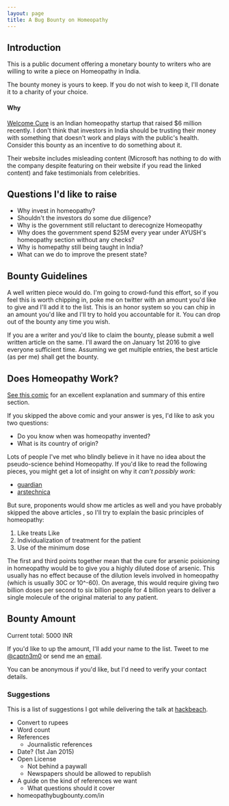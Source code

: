 ```yaml
---
layout: page
title: A Bug Bounty on Homeopathy
---
```

## Introduction

This is a public document offering a monetary bounty to writers who are willing to write a piece on Homeopathy in India.

The bounty money is yours to keep. If you do not wish to keep it, I'll donate it to a charity of your choice.

#### Why

[Welcome Cure](http://www.welcomecure.com/) is an Indian homeopathy startup that raised $6 million recently.
I don't think that investors in India should be trusting their money with something that doesn't work
and plays with the public's health. Consider this bounty as an incentive to do something about it.

Their website includes misleading content (Microsoft has nothing to do with the company despite featuring
on their website if you read the linked content) and fake testimonials from celebrities. 

## Questions I'd like to raise

- Why invest in homeopathy?
- Shouldn't the investors do some due diligence?
- Why is the government still reluctant to derecognize Homeopathy
- Why does the government spend $25M every year under AYUSH's homeopathy section without any checks?
- Why is homepathy still being taught in India?
- What can we do to improve the present state?

## Bounty Guidelines

A well written piece would do. I'm going to crowd-fund this effort, so if you feel this is worth chipping in,
poke me on twitter with an amount you'd like to give and I'll add it to the list. This is an honor system
so you can chip in an amount you'd like and I'll try to hold you accountable for it. You can drop out of the
bounty any time you wish.

If you are a writer and you'd like to claim the bounty, please submit a well written article on the same.
I'll award the on January 1st 2016 to give everyone sufficient time. Assuming we get multiple entries, the
best article (as per me) shall get the bounty.


## Does Homeopathy Work?

[See this comic](http://darryl-cunningham.blogspot.in/2010/06/homeopathy.html) for an
excellent explanation and summary of this entire section.

If you skipped the above comic and your answer is yes, I'd like to ask you two questions:

- Do you know when was homeopathy invented?
- What is its country of origin?

Lots of people I've met who blindly believe in it have no idea about the pseudo-science behind
Homeopathy. If you'd like to read the following pieces, you might get a lot of insight on
why it *can't possibly work*:

- [guardian](http://www.theguardian.com/world/2014/apr/08/homeopathy-is-bunk-study-says)
- [arstechnica](http://arstechnica.com/science/2007/09/the-pseudoscience-behind-homeopathy/)

But sure, proponents would show me articles as well
and you have probably skipped the above articles
, so I'll try to explain the basic principles of homeopathy:

1. Like treats Like
2. Individualization of treatment for the patient
3. Use of the minimum dose

The first and third points together mean that the cure for arsenic poisioning in homeopathy would be to give you
a highly diluted dose of arsenic. This usually has no effect because of the dilution levels involved in
homeopathy (which is usually 30C or 10^-60). On average, this would require giving two billion doses per
second to six billion people for 4 billion years to deliver a single molecule of the original material to any patient.

## Bounty Amount

Current total: 5000 INR

If you'd like to up the amount, I'll add your name to the list. Tweet to me [@captn3m0](https://twitter.com/captn3m0) or send me an [email](mailto:me@captnemo.in).

You can be anonymous if you'd like, but I'd need to verify your contact
details.

### Suggestions

This is a list of suggestions I got while delivering the talk at [hackbeach](https://hackbeach.in).

* Convert to rupees
* Word count
* References
  * Journalistic references
* Date? (1st Jan 2015)
* Open License
  * Not behind a paywall
  * Newspapers should be allowed to republish
* A guide on the kind of references we want
  * What questions should it cover
* homeopathybugbounty.com/in